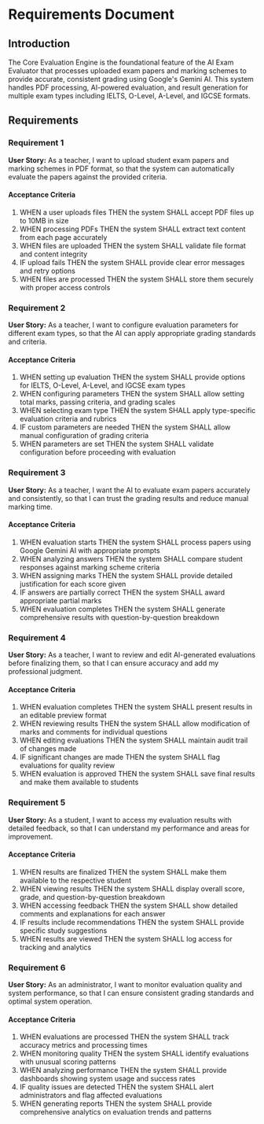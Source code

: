 # Requirements Document

## Introduction

The Core Evaluation Engine is the foundational feature of the AI Exam Evaluator that processes uploaded exam papers and marking schemes to provide accurate, consistent grading using Google's Gemini AI. This system handles PDF processing, AI-powered evaluation, and result generation for multiple exam types including IELTS, O-Level, A-Level, and IGCSE formats.

## Requirements

### Requirement 1

**User Story:** As a teacher, I want to upload student exam papers and marking schemes in PDF format, so that the system can automatically evaluate the papers against the provided criteria.

#### Acceptance Criteria

1. WHEN a user uploads files THEN the system SHALL accept PDF files up to 10MB in size
2. WHEN processing PDFs THEN the system SHALL extract text content from each page accurately
3. WHEN files are uploaded THEN the system SHALL validate file format and content integrity
4. IF upload fails THEN the system SHALL provide clear error messages and retry options
5. WHEN files are processed THEN the system SHALL store them securely with proper access controls

### Requirement 2

**User Story:** As a teacher, I want to configure evaluation parameters for different exam types, so that the AI can apply appropriate grading standards and criteria.

#### Acceptance Criteria

1. WHEN setting up evaluation THEN the system SHALL provide options for IELTS, O-Level, A-Level, and IGCSE exam types
2. WHEN configuring parameters THEN the system SHALL allow setting total marks, passing criteria, and grading scales
3. WHEN selecting exam type THEN the system SHALL apply type-specific evaluation criteria and rubrics
4. IF custom parameters are needed THEN the system SHALL allow manual configuration of grading criteria
5. WHEN parameters are set THEN the system SHALL validate configuration before proceeding with evaluation

### Requirement 3

**User Story:** As a teacher, I want the AI to evaluate exam papers accurately and consistently, so that I can trust the grading results and reduce manual marking time.

#### Acceptance Criteria

1. WHEN evaluation starts THEN the system SHALL process papers using Google Gemini AI with appropriate prompts
2. WHEN analyzing answers THEN the system SHALL compare student responses against marking scheme criteria
3. WHEN assigning marks THEN the system SHALL provide detailed justification for each score given
4. IF answers are partially correct THEN the system SHALL award appropriate partial marks
5. WHEN evaluation completes THEN the system SHALL generate comprehensive results with question-by-question breakdown

### Requirement 4

**User Story:** As a teacher, I want to review and edit AI-generated evaluations before finalizing them, so that I can ensure accuracy and add my professional judgment.

#### Acceptance Criteria

1. WHEN evaluation completes THEN the system SHALL present results in an editable preview format
2. WHEN reviewing results THEN the system SHALL allow modification of marks and comments for individual questions
3. WHEN editing evaluations THEN the system SHALL maintain audit trail of changes made
4. IF significant changes are made THEN the system SHALL flag evaluations for quality review
5. WHEN evaluation is approved THEN the system SHALL save final results and make them available to students

### Requirement 5

**User Story:** As a student, I want to access my evaluation results with detailed feedback, so that I can understand my performance and areas for improvement.

#### Acceptance Criteria

1. WHEN results are finalized THEN the system SHALL make them available to the respective student
2. WHEN viewing results THEN the system SHALL display overall score, grade, and question-by-question breakdown
3. WHEN accessing feedback THEN the system SHALL show detailed comments and explanations for each answer
4. IF results include recommendations THEN the system SHALL provide specific study suggestions
5. WHEN results are viewed THEN the system SHALL log access for tracking and analytics

### Requirement 6

**User Story:** As an administrator, I want to monitor evaluation quality and system performance, so that I can ensure consistent grading standards and optimal system operation.

#### Acceptance Criteria

1. WHEN evaluations are processed THEN the system SHALL track accuracy metrics and processing times
2. WHEN monitoring quality THEN the system SHALL identify evaluations with unusual scoring patterns
3. WHEN analyzing performance THEN the system SHALL provide dashboards showing system usage and success rates
4. IF quality issues are detected THEN the system SHALL alert administrators and flag affected evaluations
5. WHEN generating reports THEN the system SHALL provide comprehensive analytics on evaluation trends and patterns